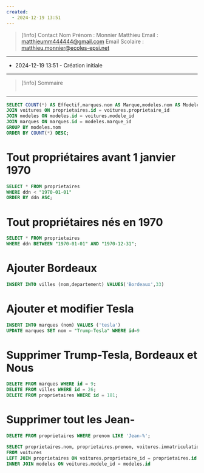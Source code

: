 ```yaml
---
created:
  - 2024-12-19 13:51
---
```

>[!info] Contact 
Nom Prénom : Monnier Matthieu
Email : matthieumm444444@gmail.com
Email Scolaire : matthieu.monnier@ecoles-epsi.net

---
- 2024-12-19 13:51 - Création initiale
---

> [!info] Sommaire
> ```table-of-contents
> ```

---

```sql
SELECT COUNT(*) AS Effectif,marques.nom AS Marque,modeles.nom AS Modele FROM proprietaires
JOIN voitures ON proprietaires.id = voitures.proprietaire_id
JOIN modeles ON modeles.id = voitures.modele_id
JOIN marques ON marques.id = modeles.marque_id
GROUP BY modeles.nom
ORDER BY COUNT(*) DESC;
```


# Tout propriétaires avant 1 janvier 1970
```sql
SELECT * FROM proprietaires
WHERE ddn < "1970-01-01"
ORDER BY ddn ASC;
```
# Tout propriétaires nés en 1970 
```sql
SELECT * FROM proprietaires
WHERE ddn BETWEEN "1970-01-01" AND "1970-12-31";
```
# Ajouter Bordeaux
```sql
INSERT INTO villes (nom,departement) VALUES('Bordeaux',33)
```
# Ajouter et modifier Tesla
```sql
INSERT INTO marques (nom) VALUES ('tesla')
UPDATE marques SET nom = "Trump-Tesla" WHERE id=9
```
# Supprimer Trump-Tesla, Bordeaux et Nous
```sql
DELETE FROM marques WHERE id = 9;
DELETE FROM villes WHERE id = 26;
DELETE FROM proprietaires WHERE id = 181;
```

# Supprimer tout les Jean-
```sql
DELETE FROM proprietaires WHERE prenom LIKE 'Jean-%';
```


```sql 
SELECT proprietaires.nom, proprietaires.prenom, voitures.immatriculation,modeles.nom AS 'modele'
FROM voitures 
LEFT JOIN proprietaires ON voitures.proprietaire_id = proprietaires.id
INNER JOIN modeles ON voitures.modele_id = modeles.id  
```

